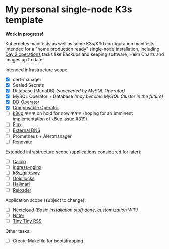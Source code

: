 # My personal single-node K3s template

**Work in progress!**

Kubernetes manifests as well as some K3s/K3d configuration manifests intended for a "home production ready" single-node installation, including [Day 2 operations](https://codilime.com/blog/day-0-day-1-day-2-the-software-lifecycle-in-the-cloud-age/) tasks like Backups and keeping software, Helm Charts and images up to date.

Intended infrastructure scope:

- [x] cert-manager
- [x] Sealed Secrets
- [x] ~~Database (MariaDB)~~ _(succeeded by MySQL Operator)_
- [x] MySQL Operator + Database _(may become MySQL Cluster in the future)_
- [x] [DB-Operator](https://github.com/kloeckner-i/db-operator)
- [x] [Composable Operator](https://github.com/composable-operator/composable)
- [ ] [k8up](https://github.com/k8up-io/k8up) ❄❄❄ on hold for now ❄❄❄ (hoping for an imminent implementation of [k8up issue #319](https://github.com/k8up-io/k8up/issues/319))
- [ ] [Flux](https://fluxcd.io/)
- [ ] [External DNS](https://github.com/kubernetes-sigs/external-dns)
- [ ] Prometheus + Alertmanager
- [ ] [Renovate](https://docs.renovatebot.com/)

Extended infrastructure scope (applications considered for later):

- [ ] [Calico](https://www.tigera.io/project-calico/)
- [ ] [ingress-nginx](https://kubernetes.github.io/ingress-nginx/)
- [ ] [k8s_gateway](https://github.com/ori-edge/k8s_gateway)
- [ ] [Goldilocks](https://goldilocks.docs.fairwinds.com/)
- [ ] [Hajimari](https://github.com/toboshii/hajimari)
- [ ] [Reloader](https://github.com/stakater/Reloader)

Application scope (subject to change):

- [ ] [Nextcloud](https://nextcloud.com/) _(Basic installation stuff done, customization WIP)_
- [ ] [Nitter](https://github.com/zedeus/nitter)
- [ ] [Tiny Tiny RSS](https://tt-rss.org/)

Other tasks:

- [ ] Create Makefile for bootstrapping
